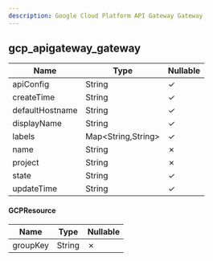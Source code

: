 ```yaml
---
description: Google Cloud Platform API Gateway Gateway
---
```

gcp_apigateway_gateway
----------------------

| **Name**        | **Type**           | **Nullable** |
| --------------- | ------------------ | ------------ |
| apiConfig       | String             | &check;      |
| createTime      | String             | &check;      |
| defaultHostname | String             | &check;      |
| displayName     | String             | &check;      |
| labels          | Map<String,String> | &check;      |
| name            | String             | &cross;      |
| project         | String             | &cross;      |
| state           | String             | &check;      |
| updateTime      | String             | &check;      |

#### GCPResource
| **Name** | **Type** | **Nullable** |
| -------- | -------- | ------------ |
| groupKey | String   | &cross;      |
